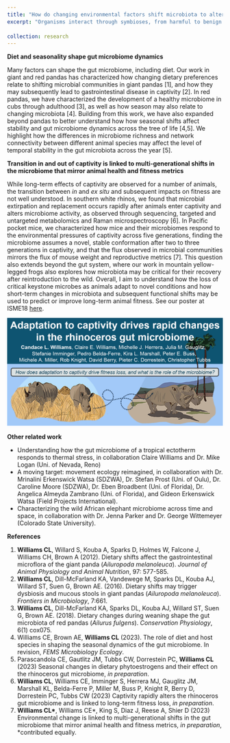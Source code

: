 ```yaml
---
title: "How do changing environmental factors shift microbiota to alter animal fitness?"
excerpt: "Organisms interact through symbioses, from harmful to benign to beneficial, driving evolution for both the host and symbiont. This coevolution occurs on different timescales, with microbiota exhibiting rapid changes (<i>e.g.</i>, host dietary changes shape gut microbiota) compared to long-term changes in animal hosts (<i>e.g.</i>, reduced fitness over generations). The gut microbiome can be shaped by both environmental factors as well as its evolutionary history. Factors such as changing diets and/or environments can alter microbiota, sometimes leading to negative outcomes. However, we lack a fundamental understanding of how microbes and their functions change over time and between generations and how these changes lead to host effects. Exploring symbiotic relationships like these is critical to elucidate mechanisms of adaptation surrounding host-symbiont homeostasis."

collection: research
---
```


<b>Diet and seasonality shape gut microbiome dynamics</b>

Many factors can shape the gut microbiome, including diet. Our work in giant and red pandas has characterized how changing dietary preferences relate to shifting microbial communities in giant pandas [1], and how they may subsequently lead to gastrointestinal disease in captivity [2]. In red pandas, we have characterized the development of a healthy microbiome in cubs through adulthood [3], as well as how season may also relate to changing microbiota [4]. Building from this work, we have also expanded beyond pandas to better understand how how seasonal shifts affect stability and gut microbiome dynamics across the tree of life [4,5].  We highlight how the differences in microbiome richness and network connectivity between different animal species may affect the level of temporal stability in the gut microbiota across the year [5]. 


<b>Transition in and out of captivity is linked to multi-generational shifts in the microbiome that mirror animal health and fitness metrics</b>

While long-term effects of captivity are observed for a number of animals, the transition between <i>in</i> and <i>ex situ</i> and subsequent impacts on fitness are not well understood. In southern white rhinos, we found that microbial extirpation and replacement occurs rapidly after animals enter captivity and alters microbiome activity, as observed through sequencing, targeted and untargeted metabolomics and Raman microspectroscopy [6]. In Pacific pocket mice, we characterized how mice and their microbiomes respond to the environmental pressures of captivity across five generations, finding the microbiome assumes a novel, stable conformation after two to three generations in captivity, and that the flux observed in microbial communities mirrors the flux of mouse weight and reproductive metrics [7]. This question also extends beyond the gut system, where our work in mountain yellow-legged frogs also explores how microbiota may be critical for their recovery after reintroduction to the wild. Overall, I aim to understand how the loss of critical keystone microbes as animals adapt to novel conditions and how short-term changes in microbiota and subsequent functional shifts may be used to predict or improve long-term animal fitness. See our poster at ISME18 [here](<https://github.com/clw224/ISME18_Lausanne_SWRadapt/blob/main/ISME18_2022_CLWilliams_Poster.jpg>). 

<p align='center'>
	<img src='/images/ISME18_2022_CLWilliams_reduced_teaser.png' width='650px'>
</p> 

<b>Other related work</b>
* Understanding how the gut microbiome of a tropical ectotherm responds to thermal stress, in collaboration Claire Williams and Dr. Mike Logan (Uni. of Nevada, Reno)
* A moving target: movement ecology reimagined, in collaboration with Dr. Mrinalini Erkenswick Watsa (SDZWA), Dr. Stefan Prost (Uni. of Oulu), Dr. Caroline Moore (SDZWA), Dr. Eben Broadbent (Uni. of Florida), Dr. Angelica Almeyda Zambrano (Uni. of Florida), and Gideon Erkenswick Watsa (Field Projects International). 
* Characterizing the wild African elephant microbiome across time and space, in collaboration with Dr. Jenna Parker and Dr. George Wittemeyer (Colorado State University).


<b>References</b>
1. <b>Williams CL</b>, Willard S, Kouba A, Sparks D, Holmes W, Falcone J, Williams CH, Brown A (2012). Dietary shifts affect the gastrointestinal microflora of the giant panda (<i>Ailuropoda melanoleuca</i>). <i>Journal of Animal Physiology and Animal Nutrition</i>, 97: 577-585.
2. <b>Williams CL</b>, Dill-McFarland KA, Vandewege M, Sparks DL, Kouba AJ, Willard ST, Suen G, Brown AE. (2016). Dietary shifts may trigger dysbiosis and mucous stools in giant pandas (<i>Ailuropoda melanoleuca</i>). <i>Frontiers in Microbiology</i>, 7:661.
3. <b>Williams CL</b>, Dill-McFarland KA, Sparks DL, Kouba AJ, Willard ST, Suen G, Brown AE. (2018). Dietary changes during weaning shape the gut microbiota of red pandas (<i>Ailurus fulgens</i>). <i>Conservation Physiology</i>, 6(1) cox075.
4. Williams CE, Brown AE, <b>Williams CL</b> (2023). The role of diet and host species in shaping the seasonal dynamics of the gut microbiome. In revision, <i>FEMS Microbiology Ecology</i>.
5. Parascandola CE, Gautlitz JM, Tubbs CW, Dorrestein PC, <b>Williams CL </b> (2023) Seasonal changes in dietary phytoestrogens and their effect on the rhinoceros gut microbiome, <i>in preparation</i>.
6. <b>Williams CL</b>, Williams CE, Imminger S, Herrera MJ, Gauglitz JM, Marshall KL, Belda-Ferre P, Miller M, Buss P, Knight R, Berry D, Dorrestein PC, Tubbs CW (2023) Captivity rapidly alters the rhinoceros gut microbiome and is linked to long-term fitness loss, <i> in preparation</i>.
7. <b>Williams CL*</b>, Williams CE*, King S, Diaz J, Reese A, Shier D (2023) Environmental change is linked to multi-generational shifts in the gut microbiome that mirror animal health and fitness metrics, <i> in preparation</i>, *contributed equally. 





